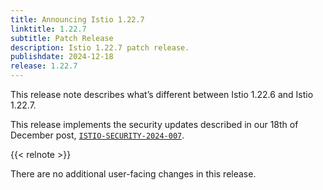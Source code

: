 ```yaml
---
title: Announcing Istio 1.22.7
linktitle: 1.22.7
subtitle: Patch Release
description: Istio 1.22.7 patch release.
publishdate: 2024-12-18
release: 1.22.7
---
```


This release note describes what’s different between Istio 1.22.6 and Istio 1.22.7.

This release implements the security updates described in our 18th of December post, [`ISTIO-SECURITY-2024-007`](/pt-br/news/security/istio-security-2024-007).

{{< relnote >}}

There are no additional user-facing changes in this release.
